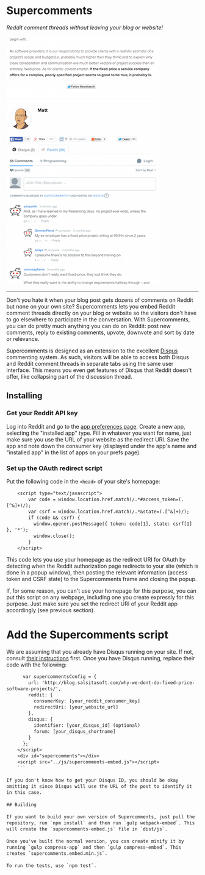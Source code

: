 # Supercomments
*Reddit comment threads without leaving your blog or website!*

![Screenshot](screenshots/screenshot1.png)

---

Don't you hate it when your blog post gets dozens of comments on Reddit but none on your own site? Supercomments lets you embed Reddit comment threads directly on your blog or website so the visitors don't have to go elsewhere to participate in the conversation. With Supercomments, you can do pretty much anything you can do on Reddit: post new comments, reply to existing comments, upvote, downvote and sort by date or relevance.

Supercomments is designed as an extension to the excellent [Disqus](http://www.disqus.com) commenting system. As such, visitors will be able to access both Disqus and Reddit comment threads in separate tabs using the same user interface. This means you even get features of Disqus that Reddit doesn't offer, like collapsing part of the discussion thread.

## Installing

### Get your Reddit API key
Log into Reddit and go to the [app preferences page](https://www.reddit.com/prefs/apps/). Create a new app, selecting the "installed app" type. Fill in whatever you want for name, just make sure you use the URL of your website as the redirect URI. Save the app and note down the consumer key (displayed under the app's name and "installed app" in the list of apps on your prefs page).

### Set up the OAuth redirect script
Put the following code in the `<head>` of your site's homepage:

```
    <script type="text/javascript">
        var code = window.location.href.match(/.*#access_token=(.[^&]+)/);
        var csrf = window.location.href.match(/.*&state=(.[^&]+)/);
        if (code && csrf) {
          window.opener.postMessage({ token: code[1], state: csrf[1] }, '*');
          window.close();
        }
    </script>
```

This code lets you use your homepage as the redirect URI for OAuth by detecting when the Reddit authorization page redirects to your site (which is done in a popup window), then posting the relevant information (access token and CSRF state) to the Supercomments frame and closing the popup.

If, for some reason, you can't use your homepage for this purpose, you can put this script on any webpage, including one you create expressly for this purpose. Just make sure you set the redirect URI of your Reddit app accordingly (see previous section).

# Add the Supercomments script
We are assuming that you already have Disqus running on your site. If not, consult [their instructions](https://javascripting.disqus.com/admin/install/) first. Once you have Disqus running, replace their code with the following:

```
      var supercommentsConfig = {
        url: 'http://blog.salsitasoft.com/why-we-dont-do-fixed-price-software-projects/',
        reddit: {
          consumerKey: [your_reddit_consumer_key]
          redirectUri: [your_website_url]
        },
        disqus: {
          identifier: [your_disqus_id] (optional)
          forum: [your_disqus_shortname]
        }
      };
    </script>
    <div id="supercomments"></div>
    <script src="../js/supercomments-embed.js"></script>
    ```

If you don't know how to get your Disqus ID, you should be okay omitting it since Disqus will use the URL of the post to identify it in this case.

## Building

If you want to build your own version of Supercomments, just pull the repository, run `npm install` and then run `gulp webpack-embed`. This will create the `supercomments-embed.js` file in `dist/js`.

Once you've built the normal version, you can create minify it by running `gulp compress-app` and then `gulp compress-embed`. This creates `supercomments.embed.min.js`.

To run the tests, use `npm test`.
